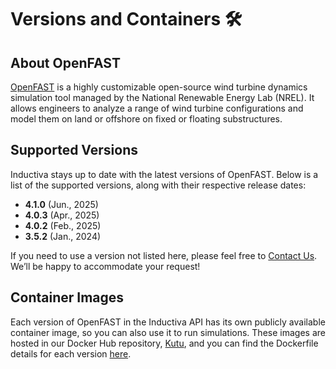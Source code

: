 # Versions and Containers 🛠️

## About OpenFAST
[OpenFAST](https://www2.nrel.gov/wind/nwtc/openfast) is a highly customizable open-source wind turbine dynamics simulation tool managed by the National Renewable Energy Lab (NREL). It allows engineers to analyze a range of wind turbine configurations and model them on land or offshore on fixed or floating substructures. 

## Supported Versions
Inductiva stays up to date with the latest versions of OpenFAST. Below is a list of the supported versions, along with their respective release dates:

- **4.1.0** (Jun., 2025)
- **4.0.3** (Apr., 2025)
- **4.0.2** (Feb., 2025)
- **3.5.2** (Jan., 2024)

If you need to use a version not listed here, please feel free to [Contact Us](mailto:support@inductiva.ai).
We’ll be happy to accommodate your request!

## Container Images
Each version of OpenFAST in the Inductiva API has its own publicly available container image, 
so you can also use it to run simulations. These images are hosted in our Docker Hub repository, 
[Kutu](https://hub.docker.com/r/inductiva/kutu/tags?name=openfast), and you can find the 
Dockerfile details for each version [here](https://github.com/inductiva/kutu/tree/main/simulators/openfast).